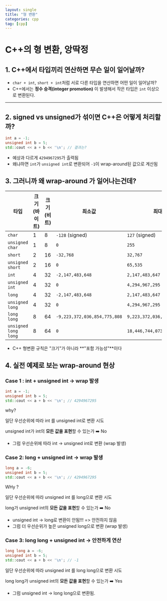 ```yaml
---
layout: single
title: "형 변환"
categories: cpp
tag: [cpp]
---
```


# C++의 형 변환, 앙딱정



## 1. C++에서 타입끼리 연산하면 무슨 일이 일어날까?

- `char + int`, `short + int`처럼 서로 다른 타입을 연산하면 어떤 일이 일어날까?
- C++에서는 **정수 승격(integer promotion)** 이 발생해서 작은 타입은 `int` 이상으로 변환된다.



---

## 2. signed vs unsigned가 섞이면 C++은 어떻게 처리할까?

```cpp
int a = -1;
unsigned int b = 5;
std::cout << a + b << '\n'; // 결과는?
```

- 예상과 다르게 `4294967295`가 출력됨
- 왜냐하면 `int`가 `unsigned int`로 변환되어 `-1`이 wrap-around된 값으로 계산됨



## 3. 그러니까 왜 wrap-around 가 일어나는건데?

| 타입                 | 크기 (바이트) | 크기 (비트) | 최소값                       | 최대값                       |
| -------------------- | ------------- | ----------- | ---------------------------- | ---------------------------- |
| `char`               | 1             | 8           | `-128` (signed)              | `127` (signed)               |
| `unsigned char`      | 1             | 8           | `0`                          | `255`                        |
| `short`              | 2             | 16          | `-32,768`                    | `32,767`                     |
| `unsigned short`     | 2             | 16          | `0`                          | `65,535`                     |
| `int`                | 4             | 32          | `-2,147,483,648`             | `2,147,483,647`              |
| `unsigned int`       | 4             | 32          | `0`                          | `4,294,967,295`              |
| `long`               | 4             | 32          | `-2,147,483,648`             | `2,147,483,647`              |
| `unsigned long`      | 4             | 32          | `0`                          | `4,294,967,295`              |
| `long long`          | 8             | 64          | `-9,223,372,036,854,775,808` | `9,223,372,036,854,775,807`  |
| `unsigned long long` | 8             | 64          | `0`                          | `18,446,744,073,709,551,615` |

- C++ 형변환 규칙은 "크기"가 아니라 **"포함 가능성"**이다



## 4. 실전 예제로 보는 wrap-around 현상

### Case 1 : int + unsigned int → wrap 발생

```c++
int a = -1;
unsigned int b = 5;
std::cout << a + b << '\n'; // 4294967295
```

why? 

일단 우선순위에 따라 int 를 unsigned int로 변환 시도

unsigned int가 int의 **모든 값을 표현**할 수 있는가 ➡️ No

- 그럼 우선순위에 따라 int -> unsigned int로 변환 (wrap 발생)

### Case 2: long + unsigned int → wrap 발생

```c++
long a = -6;
unsigned int b = 5;
std::cout << a + b << '\n'; // 4294967295 
```

WHy ? 

일단 우선순위에 따라 unsigned int 를 long으로 변환 시도

long가 unsigned int의 **모든 값을 표현**할 수 있는가 ➡️ No

- unsigned int -> long로 변환이 안됨!!! => 안전하지 않음
- 그럼 더 우선순위가 높은 unsigned long으로 변환 (wrap 발생)

### Case 3: long long + unsigned int → 안전하게 연산

```c++
long long a = -6;
unsigned int b = 5;
std::cout << a + b << '\n'; // -1 
```

일단 우선순위에 따라 unsigned int 를 long long으로 변환 시도

long long가 unsigned int의 **모든 값을 표현**할 수 있는가 ➡️ Yes

* 그럼 unsigned int -> long long으로 변환됨.